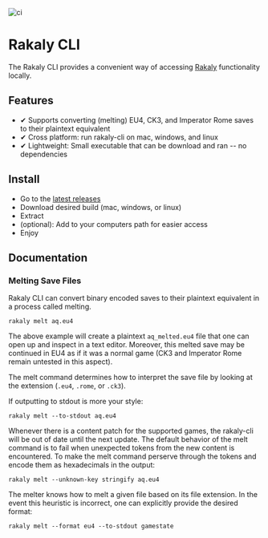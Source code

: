 ![ci](https://github.com/rakaly/cli/workflows/ci/badge.svg)

# Rakaly CLI

The Rakaly CLI provides a convenient way of accessing [Rakaly](https://rakaly.com/eu4/) functionality locally.

## Features

- ✔ Supports converting (melting) EU4, CK3, and Imperator Rome saves to their plaintext equivalent
- ✔ Cross platform: run rakaly-cli on mac, windows, and linux 
- ✔ Lightweight: Small executable that can be download and ran -- no dependencies 

## Install

 - Go to the [latest releases](https://github.com/rakaly/cli/releases/latest)
 - Download desired build (mac, windows, or linux)
 - Extract
 - (optional): Add to your computers path for easier access
 - Enjoy

## Documentation

### Melting Save Files

Rakaly CLI can convert binary encoded saves to their plaintext equivalent in a process called melting.

```plain
rakaly melt aq.eu4
```

The above example will create a plaintext `aq_melted.eu4` file that one can open up and inspect in a text editor. Moreover, this melted save may be continued in EU4 as if it was a normal game (CK3 and Imperator Rome remain untested in this aspect). 

The melt command determines how to interpret the save file by looking at the extension (`.eu4`, `.rome`, or `.ck3`).

If outputting to stdout is more your style:

```plain
rakaly melt --to-stdout aq.eu4
```

Whenever there is a content patch for the supported games, the rakaly-cli will be out of date until the next update. The default behavior of the melt command is to fail when unexpected tokens from the new content is encountered. To make the melt command perserve through the tokens and encode them as hexadecimals in the output:

```plain
rakaly melt --unknown-key stringify aq.eu4
```

The melter knows how to melt a given file based on its file extension. In the event this heuristic is incorrect, one can explicitly provide the desired format:

```plain
rakaly melt --format eu4 --to-stdout gamestate
```

